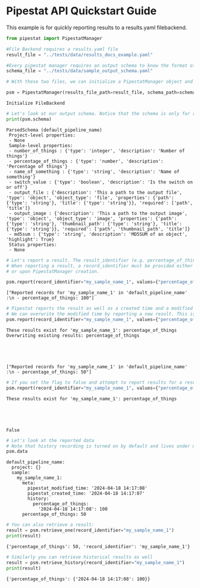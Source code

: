 # Pipestat API Quickstart Guide

This example is for quickly reporting results to a results.yaml filebackend.


```python
from pipestat import PipestatManager

#File Backend requires a results.yaml file
result_file = "../tests/data/results_docs_example.yaml"

#Every pipestat manager requires an output schema to know the format of results
schema_file = "../tests/data/sample_output_schema.yaml"

# With these two files, we can initialize a PipestatManager object and begin reporting results
```


```python
psm = PipestatManager(results_file_path=result_file, schema_path=schema_file)
```

    Initialize FileBackend



```python
# Let's look at our output schema. Notice that the schema is only for reporting sample-level results
print(psm.schema)
```

    ParsedSchema (default_pipeline_name)
     Project-level properties:
     - None
     Sample-level properties:
     - number_of_things : {'type': 'integer', 'description': 'Number of things'}
     - percentage_of_things : {'type': 'number', 'description': 'Percentage of things'}
     - name_of_something : {'type': 'string', 'description': 'Name of something'}
     - switch_value : {'type': 'boolean', 'description': 'Is the switch on or off'}
     - output_file : {'description': 'This a path to the output file', 'type': 'object', 'object_type': 'file', 'properties': {'path': {'type': 'string'}, 'title': {'type': 'string'}}, 'required': ['path', 'title']}
     - output_image : {'description': 'This a path to the output image', 'type': 'object', 'object_type': 'image', 'properties': {'path': {'type': 'string'}, 'thumbnail_path': {'type': 'string'}, 'title': {'type': 'string'}}, 'required': ['path', 'thumbnail_path', 'title']}
     - md5sum : {'type': 'string', 'description': 'MD5SUM of an object', 'highlight': True}
     Status properties:
     - None



```python
# Let's report a result. The result_identifier (e.g. percentage_of_things) must be in the output schema.
# When reporting a result, a record_identifier must be provided either at the time of reporting 
# or upon PipestatManager creation.

psm.report(record_identifier="my_sample_name_1", values={"percentage_of_things": 100})
```




    ["Reported records for 'my_sample_name_1' in 'default_pipeline_name' :\n - percentage_of_things: 100"]




```python
# Pipestat reports the result as well as a created time and a modified time.
# We can overwrite the modified time by reporting a new result. This is because force_overwrite defualts to True
psm.report(record_identifier="my_sample_name_1", values={"percentage_of_things": 50})
```

    These results exist for 'my_sample_name_1': percentage_of_things
    Overwriting existing results: percentage_of_things





    ["Reported records for 'my_sample_name_1' in 'default_pipeline_name' :\n - percentage_of_things: 50"]




```python
# If you set the flag to false and attempt to report results for a result that already exists...
psm.report(record_identifier="my_sample_name_1", values={"percentage_of_things": 50}, force_overwrite=False)
```

    These results exist for 'my_sample_name_1': percentage_of_things





    False




```python
# Let's look at the reported data
# Note that history recording is turned on by default and lives under meta -> history keys
psm.data
```




    default_pipeline_name:
      project: {}
      sample:
        my_sample_name_1:
          meta:
            pipestat_modified_time: '2024-04-18 14:17:08'
            pipestat_created_time: '2024-04-18 14:17:07'
            history:
              percentage_of_things:
                '2024-04-18 14:17:08': 100
          percentage_of_things: 50





```python
# You can also retrieve a result:
result = psm.retrieve_one(record_identifier="my_sample_name_1")
print(result)
```

    {'percentage_of_things': 50, 'record_identifier': 'my_sample_name_1'}



```python
# Similarly you can retrieve historical results as well
result = psm.retrieve_history(record_identifier="my_sample_name_1")
print(result)
```

    {'percentage_of_things': {'2024-04-18 14:17:08': 100}}



```python

```
